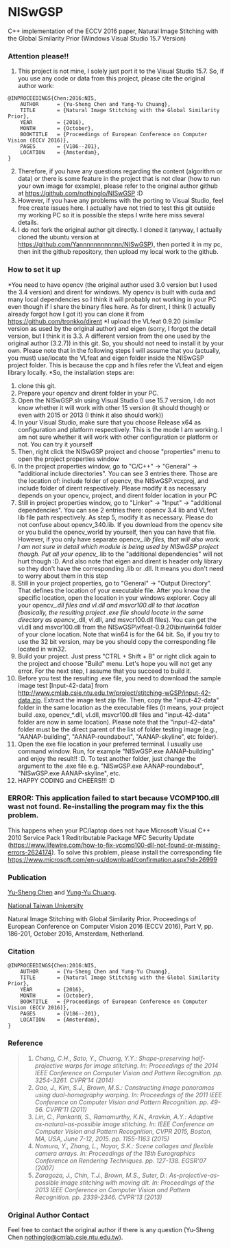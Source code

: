 # NISwGSP
C++ implementation of the ECCV 2016 paper, Natural Image Stitching with the Global Similarity Prior (Windows Visual Studio 15.7 Version)

### Attention please!!
1. This project is not mine, I solely just port it to the Visual Studio 15.7. So, if you use any code or data from this project, please cite the original author work:
```
@INPROCEEDINGS{Chen:2016:NIS,
	AUTHOR		= {Yu-Sheng Chen and Yung-Yu Chuang},
	TITLE		= {Natural Image Stitching with the Global Similarity Prior}, 
	YEAR		= {2016},
	MONTH		= {October},
	BOOKTITLE	= {Proceedings of European Conference on Computer Vision (ECCV 2016)},
	PAGES		= {V186--201},
	LOCATION	= {Amsterdam},
}
```
2. Therefore, if you have any questions regarding the content (algorithm or data) or there is some feature in the project that is not clear (how to run your own image for example), please refer to the original author github at https://github.com/nothinglo/NISwGSP :D
3. However, if you have any problems with the porting to Visual Studio, feel free create issues here. I actually have not tried to test this git outside my working PC so it is possible the steps I write here miss several details.
4. I do not fork the original author git directly. I cloned it (anyway, I actually cloned the ubuntu version at https://github.com/Yannnnnnnnnnnn/NISwGSP), then ported it in my pc, then init the github repository, then upload my local work to the github.

### How to set it up
*You need to have opencv (the original author used 3.0 version but I used the 3.4 version) and dirent for windows. My opencv is built with cuda and many local dependencies so I think it will probably not working in your PC even though if I share the binary files here. As for dirent, I think (I actually already forgot how I got it) you can clone it from https://github.com/tronkko/dirent
*I upload the VLfeat 0.9.20 (similar version as used by the original author) and eigen (sorry, I forgot the detail version, but I think it is 3.3. A different version from the one used by the original author (3.2.7)) in this git. So, you should not need to install it by your own. Please note that in the following steps I will assume that you (actually, you must) use/locate the VLfeat and eigen folder inside the NISwGSP project folder. This is because the cpp and h files refer the VLfeat and eigen library locally.
*So, the installation steps are:
1. clone this git.
2. Prepare your opencv and dirent folder in your PC.
3. Open the NISwGSP.sln using Visual Studio (I use 15.7 version, I do not know whether it will work with other 15 version (it should though) or even with 2015 or 2013 (I think it also should work))
4. In your Visual Studio, make sure that you choose Release x64 as configuration and platform respectively. This is the mode I am working. I am not sure whether it will work with other configuration or platform or not. You can try it yourself
5. Then, right click the NISwGSP project and choose "properties" menu to open the project properties window
6. In the project properties window, go to "C/C++" -> "General" -> "additional include directories". You can see 3 entries there. Those are the location of: include folder of opencv, the NISwGSP.vcxproj, and include folder of dirent respectively. Please modify it as necessary depends on your opencv, project, and dirent folder location in your PC
7. Still in project properties window, go to "Linker" -> "Input" -> "additional dependencies". You can see 2 entries there: opencv 3.4 lib and VLfeat lib file path respectively. As step 5, modify it as necessary. Please do not confuse about opencv_340.lib. If you download from the opencv site or you build the opencv_world by yourself, then you can have that file. However, if you only have separate opencv_*.lib files, that will also work. I am not sure in detail which module is being used by NISwGSP project though. Put all your opencv_*.lib to the "additional dependencies" will not hurt though :D. And also note that eigen and dirent is header only library so they don't have the corresponding .lib or .dll. It means you don't need to worry about them in this step
8. Still in your project properties, go to "General" -> "Output Directory". That defines the location of your executable file. After you know the specific location, open the location in your windows explorer. Copy all your opencv_*.dll files and vl.dll and msvcr100.dll to that location (basically, the resulting project .exe file should locate in the same directory as opencv_*.dll, vl.dll, and msvcr100.dll files). You can get the vl.dll and msvcr100.dll from the NISwGSP\vlfeat-0.9.20\bin\win64 folder of your clone location. Note that win64 is for the 64 bit. So, if you try to use the 32 bit version, may be you should copy the corresponding file located in win32.
9. Build your project. Just press "CTRL + Shift + B" or right click again to the project and choose "Build" menu. Let's hope you will not get any error. For the next step, I assume that you succeed to build it.
10. Before you test the resulting .exe file, you need to download the sample image test [Input-42-data] from http://www.cmlab.csie.ntu.edu.tw/project/stitching-wGSP/input-42-data.zip. Extract the image test zip file. Then, copy the "input-42-data" folder in the same location as the executable files (it means, your project build .exe, opencv_*.dll, vl.dll, msvcr100.dll files and "input-42-data" folder are now in same location). Please note that the "input-42-data" folder must be the direct parent of the list of folder testing image (e.g., "AANAP-building", "AANAP-roundabout", "AANAP-skyline", etc folder).
11. Open the exe file location in your preferred terminal. I usually use command window. Run, for example "NISwGSP.exe AANAP-building" and enjoy the result!! :D. To test another folder, just change the argument to the .exe file e.g. "NISwGSP.exe AANAP-roundabout", "NISwGSP.exe AANAP-skyline", etc.
12. HAPPY CODING and CHEERS!!! :D

### ERROR: This application failed to start because VCOMP100.dll wast not found. Re-installing the program may fix the this problem.
This happens when your PC/laptop does not have Microsoft Visual C++ 2010 Service Pack 1 Reditributable Package MFC Security Update (https://www.lifewire.com/how-to-fix-vcomp100-dll-not-found-or-missing-errors-2624174). To solve this problem, please install the corresponding file https://www.microsoft.com/en-us/download/confirmation.aspx?id=26999

### Publication
[Yu-Sheng Chen](http://www.cmlab.csie.ntu.edu.tw/~nothinglo/) and [Yung-Yu Chuang](http://www.csie.ntu.edu.tw/~cyy/).

[National Taiwan University](http://www.ntu.edu.tw)

Natural Image Stitching with Global Similarity Prior. 
Proceedings of European Conference on Computer Vision 2016 (ECCV 2016), Part V, pp. 186-201, October 2016, Amsterdam, Netherland.

### Citation
```
@INPROCEEDINGS{Chen:2016:NIS,
	AUTHOR		= {Yu-Sheng Chen and Yung-Yu Chuang},
	TITLE		= {Natural Image Stitching with the Global Similarity Prior}, 
	YEAR		= {2016},
	MONTH		= {October},
	BOOKTITLE	= {Proceedings of European Conference on Computer Vision (ECCV 2016)},
	PAGES		= {V186--201},
	LOCATION	= {Amsterdam},
}
```
### Reference

> 1. *Chang, C.H., Sato, Y., Chuang, Y.Y.: Shape-preserving half-projective warps for image stitching. In: Proceedings of the 2014 IEEE Conference on Computer Vision and Pattern Recognition. pp. 3254-3261. CVPR'14 (2014)*
> 2. *Gao, J., Kim, S.J., Brown, M.S.: Constructing image panoramas using dual-homography warping. In: Proceedings of the 2011 IEEE Conference on Computer Vision and Pattern Recognition. pp. 49-56. CVPR'11 (2011)*
> 3. *Lin, C., Pankanti, S., Ramamurthy, K.N., Aravkin, A.Y.: Adaptive as-natural-as-possible image stitching. In: IEEE Conference on Computer Vision and Pattern Recognition, CVPR 2015, Boston, MA, USA, June 7-12, 2015. pp. 1155-1163 (2015)*
> 4. *Nomura, Y., Zhang, L., Nayar, S.K.: Scene collages and flexible camera arrays. In: Proceedings of the 18th Eurographics Conference on Rendering Techniques. pp. 127-138. EGSR'07 (2007)*
> 5. *Zaragoza, J., Chin, T.J., Brown, M.S., Suter, D.: As-projective-as-possible image stitching with moving dlt. In: Proceedings of the 2013 IEEE Conference on Computer Vision and Pattern Recognition. pp. 2339-2346. CVPR'13 (2013)*

### Original Author Contact
Feel free to contact the original author if there is any question (Yu-Sheng Chen nothinglo@cmlab.csie.ntu.edu.tw).
